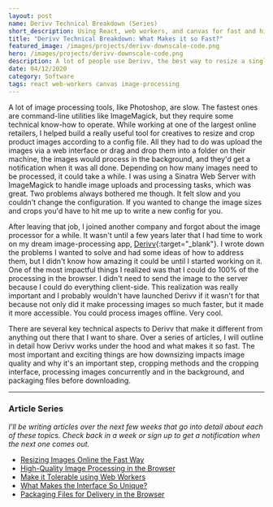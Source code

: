 ```yaml
---
layout: post
name: Derivv Technical Breakdown (Series)
short_description: Using React, web workers, and canvas for fast and high-quality image resizing in the browser.
title: "Derivv Technical Breakdown: What Makes it so Fast?"
featured_image: /images/projects/derivv-downscale-code.png
hero: /images/projects/derivv-downscale-code.png
description: A lot of people use Derivv, the best way to resize a single image to multiple sizes, and they use it because it's not only simple, but it's fast.
date: 04/12/2020
category: Software
tags: react web-workers canvas image-processing
---
```


A lot of image processing tools, like Photoshop, are slow. The fastest ones are command-line utilities like ImageMagick, but they require some technical know-how to operate. While working at one of the largest online retailers, I helped build a really useful tool for creatives to resize and crop product images according to a config file. All they had to do was upload the images via a web interface or drag and drop them into a folder on their machine, the images would process in the background, and they'd get a notification when it was all done. Depending on how many images need to be processed, it could take a while. I was using a Sinatra Web Server with ImageMagick to handle image uploads and processing tasks, which was great. Two problems always bothered me though. It felt slow and you couldn't change the configuration. If you wanted to change the image sizes and crops you'd have to hit me up to write a new config for you.

After leaving that job, I joined another company and forgot about the image processor for a while. It wasn't until a few years later that I had time to work on my dream image-processing app, [Derivv](https://derivv.com){:target="_blank"}. I wrote down the problems I wanted to solve and had some ideas of how to address them, but I didn't know how amazing it could be until I started working on it. One of the most impactful things I realized was that I could do 100% of the processing in the browser. I didn't need to send the image to the server because I could do everything client-side. This realization was really important and I probably wouldn't have launched Derivv if it wasn't for that because not only did it make processing images so much faster, but it made it more accessible. You could process images offline. Very cool.

There are several key technical aspects to Derivv that make it different from anything out there that I want to share. Over a series of articles, I will outline in detail how Derivv works under the hood and what makes it so fast. The most important and exciting things are how downsizing impacts image quality and why it's an important step, cropping methods and the cropping interface, processing images concurrently and in the background, and packaging files before downloading.

---
### Article Series
_I'll be writing articles over the next few weeks that go into detail about each of these topics. Check back in a week or sign up to get a notification when the next one comes out._
- [Resizing Images Online the Fast Way](/projects/derivv-technical-breakdown-1-make-it-fast)
- [High-Quality Image Processing in the Browser](/projects/derivv-technical-breakdown-2-high-quality)
- [Make it Tolerable using Web Workers](/projects/derivv-technical-breakdown-3-make-it-tolerable)
- [What Makes the Interface So Unique?](/projects/derivv-technical-breakdown-4-unique-interface)
- [Packaging Files for Delivery in the Browser](/projects/derivv-technical-breakdown-5-packaging-files)

